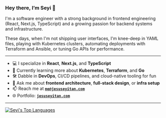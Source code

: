 ### Hey there, I’m Seyi 👋

<p>
I'm a software engineer with a strong background in frontend engineering (React, Next.js, TypeScript) and a growing passion for backend systems and infrastructure.
</p>

<p>
These days, when I'm not shipping user interfaces, I'm knee-deep in YAML files, playing with Kubernetes clusters, automating deployments with Terraform and Ansible, or tuning Go APIs for performance.
</p>

---

- 💻  I specialize in **React**, **Next.js**, and **TypeScript**
- 🧠  Currently learning more about **Kubernetes**, **Terraform**, and **Go**
- 🛠️  Dabble in **DevOps**, CI/CD pipelines, and cloud-native tooling for fun
- 💬  Ask me about **frontend architecture**, **full-stack design**, or **infra setup**
- 📫  Reach me at **[`me@jesuseyitan.com`](mailto:me@jesuseyitan.com)**
- 🌐  Portfolio: **[`jesuseyitan.com`](https://jesuseyitan.com)**

---
<!-- [![Seyi's GitHub stats](https://github-readme-stats-eight-theta-45.vercel.app/api?username=setoryz)](https://github.com/setoryz) -->

[![Seyi's Top Languages](https://github-readme-stats-eight-theta-45.vercel.app/api/top-langs/?username=setoryz&hide=html,css,scss&layout=compact)](https://github.com/setoryz)
